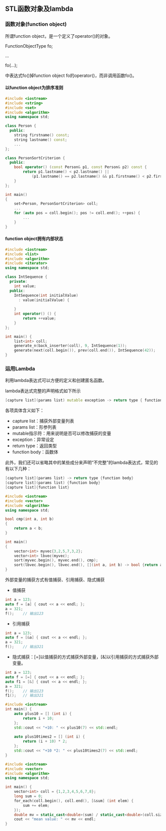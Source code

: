 ## STL函数对象及lambda

### 函数对象(function object)

所谓function object，是一个定义了operator()的对象。

FunctionObjectType fo;

...

fo(...);

中表达式fo()掉function object fo的operator()，而非调用函数fo()。

#### 以function object为排序准则

```C++
#include <iostream>
#include <string>
#include <set>
#include <algorithm>
using namespace std;

class Person {
  public:
    string firstname() const;
    string lastname() const;
    ...
};

class PersonSortCriterion {
  public:
    bool operator() (const Person& p1, const Person& p2) const {
        return p1.lastname() < p2.lastname() ||
            (p1.lastname() == p2.lastname() && p1.firstname() < p2.firstname());
    }
};

int main()
{
    set<Person, PersonSortCriterion> coll;
    ...
    for (auto pos = coll.begin(); pos != coll.end(); ++pos) {
		...
    }
}
```

#### function object拥有内部状态

```C++
#include <iostream>
#include <list>
#include <algorithm>
#include <iterator>
using namespace std;

class IntSequence {
  private:
    int value;
  public:
    IntSequence(int initialValue)
      : value(initialValue) {
          
    }
    int operator() () {
        return ++value;
    }
};

int main() {
    list<int> coll;
    generate_n(back_inserter(coll), 9, IntSequence(1));
    generate(next(coll.begin()), prev(coll.end()), IntSequence(42));
}
```

### 运用Lambda

利用lambda表达式可以方便的定义和创建匿名函数。

lambda表达式完整的声明格式如下所示

```C++
[capture list](params list) mutable exception -> return type { function body}
```

各项具体含义如下：

- capture list：捕获外部变量列表
- params list：形参列表
- mutable指示符：用来说明是否可以修改捕获的变量
- exception：异常设定
- return type：返回类型
- function body：函数体

此外，我们还可以省略其中的某些成分来声明“不完整”的lambda表达式，常见的有以下几种：

```c++
[capture list](params list) -> return type {function body}
[capture list](params list) {function body}
[capture list]{function list}
```

```c++
#include <iostream>
#include <vector>
#include <algorithm>
using namespace std;

bool cmp(int a, int b)
{
    return a < b;
}

int main()
{
    vector<int> myvec{3,2,5,7,3,2};
    vector<int> lbvec(myvec);
    sort(myvec.begin(), myvec.end(), cmp);
    sort(lbvec.begin(), lbvec.end(), [](int a, int b) -> bool {return a < b; });
}
```

外部变量的捕获方式有值捕获、引用捕获、隐式捕获

- 值捕获

```C++
int a = 123;
auto f = [a] { cout << a << endl; };
a = 321;
f();	// 输出123
```

- 引用捕获

```C++
int a = 123;
auto f = [&a] { cout << a << endl; };
a = 321;
f();	// 输出321
```

- 隐式捕获：[=]以值捕获的方式捕获外部变量，[&]以引用捕获的方式捕获外部变量。

```c++
int a = 123;
auto f = [=] { cout << a << endl; };
auto f1 = [&] { cout << a << endl; };
a = 321;
f();	// 输出123
f1();	// 输出321
```



```C++
#include <iostream>
int main() {
    auto plus10 = [] (int i) {
        return i + 10;
    };
    std::cout << "+10: " << plus10(7) << std::endl;
    
    auto plus10times2 = [] (int i) {
        return (i + 10) * 2;
    };
    std::cout << "+10 *2: " << plus10times2(7) << std::endl;
}
```

```C++
#include <iostream>
#include <vector>
#include <algorithm>
using namespace std;

int main() {
    vector<int> coll = {1,2,3,4,5,6,7,8};
    long sum = 0;
    for_each(coll.begin(), coll.end(), [&sum] (int elem) {
        sum += elem;
    });
    double mv = static_cast<double>(sum) / static_cast<double>(coll.size());
    cout << "mean value: " << mv << endl;
}
```

